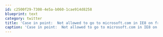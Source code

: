 ```yaml
---
id: c2500f29-7308-4e5a-b060-1cae914d8258
blueprint: text
category: twitter
title: 'Case in point:  Not allowed to go to microsoft.com in IE8 on fresh WIndows 2008 server because it might "harm my computer" #idiots'
caption: 'Case in point:  Not allowed to go to microsoft.com in IE8 on fresh WIndows 2008 server because it might "harm my computer" <span class="hashtag hashtag_local">#<a href="http://tweettemp.darylchymko.ca/?tag=idiots">idiots</a>'
---
```

